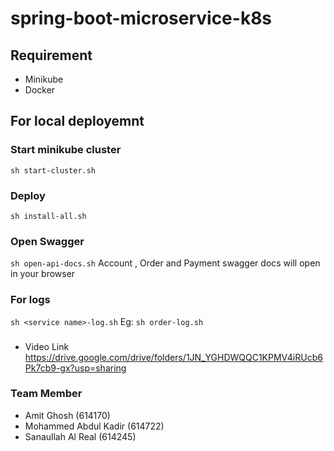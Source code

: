 # spring-boot-microservice-k8s

## Requirement
- Minikube
- Docker

## For local deployemnt 
### Start minikube cluster 
``sh start-cluster.sh``

### Deploy 
``sh install-all.sh``

### Open Swagger
``sh open-api-docs.sh``
Account , Order and Payment swagger docs will open in your browser

### For logs
``sh <service name>-log.sh`` 
Eg: ``sh order-log.sh``

###
- Video Link https://drive.google.com/drive/folders/1JN_YGHDWQQC1KPMV4iRUcb6Pk7cb9-gx?usp=sharing


### Team Member
- Amit Ghosh (614170)
- Mohammed Abdul Kadir (614722)
- Sanaullah Al Real (614245)

